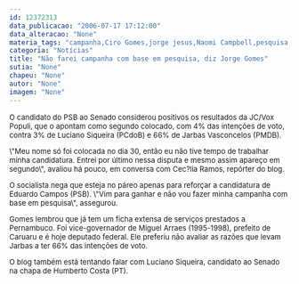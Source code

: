 ```yaml
---
id: 12372313
data_publicacao: "2006-07-17 17:12:00"
data_alteracao: "None"
materia_tags: "campanha,Ciro Gomes,jorge jesus,Naomi Campbell,pesquisa,Texto-Base"
categoria: "Notícias"
title: "Não farei campanha com base em pesquisa, diz Jorge Gomes"
sutia: "None"
chapeu: "None"
autor: "None"
imagem: "None"
---
```

<p><FONT size=2></p>
<p><P>O candidato do PSB ao Senado considerou positivos os resultados da JC/Vox Populi, que o apontam como segundo colocado, com 4% das intenções de voto, contra 3% de Luciano Siqueira (PCdoB) e 66% de Jarbas Vasconcelos (PMDB). </P></p>
<p><P>\"Meu nome só foi colocada no dia 30, então eu não tive tempo de trabalhar minha candidatura. Entrei por último nessa disputa e mesmo assim apareço em segundo\", avaliou há pouco, em conversa com Cec?lia Ramos, repórter do blog. </P></p>
<p><P>O socialista nega que esteja no páreo apenas para reforçar a candidatura de Eduardo Campos (PSB). \"Vim para ganhar e não vou fazer minha campanha com base em pesquisa\", assegurou.</P></p>
<p><P>Gomes lembrou que já tem um ficha extensa de serviços prestados a Pernambuco. Foi vice-governador de Miguel Arraes (1995-1998), prefeito de Caruaru e é hoje deputado federal. Ele preferiu não avaliar as razões que levam Jarbas a ter 66% das intenções de voto.</P></p>
<p><P>O blog também está tentando falar com Luciano Siqueira, candidato ao Senado na chapa de Humberto Costa (PT).</P></FONT> </p>
